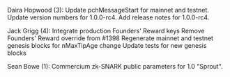 Daira Hopwood (3):
      Update pchMessageStart for mainnet and testnet.
      Update version numbers for 1.0.0-rc4.
      Add release notes for 1.0.0-rc4.

Jack Grigg (4):
      Integrate production Founders' Reward keys
      Remove Founders' Reward override from #1398
      Regenerate mainnet and testnet genesis blocks for nMaxTipAge change
      Update tests for new genesis blocks

Sean Bowe (1):
      Commercium zk-SNARK public parameters for 1.0 "Sprout".

